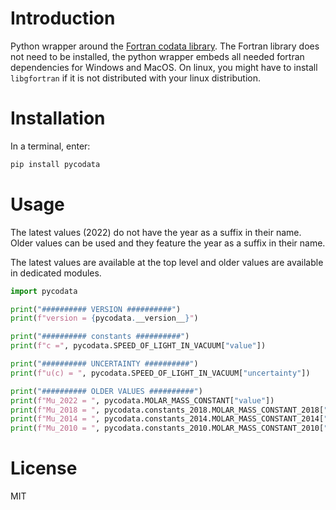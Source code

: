 # Introduction

Python wrapper around the
[Fortran codata library](https://milanskocic.github.io/codata-docs/index.html).
The Fortran library does not need to be installed, the python wrapper embeds all needed fortran dependencies
for Windows and MacOS.
On linux, you might have to install `libgfortran` if it is not distributed with your linux distribution. 

# Installation

In a terminal, enter:

```python
pip install pycodata
```

# Usage

The latest values (2022) do not have the year as a suffix in their name. Older values can be used and they feature the year as a suffix in their name.

The latest values are available at the top level and older values are available in dedicated modules.

```python
import pycodata

print("########## VERSION ##########")
print(f"version = {pycodata.__version__}")

print("########## constants ##########")
print(f"c =", pycodata.SPEED_OF_LIGHT_IN_VACUUM["value"])

print("########## UNCERTAINTY ##########")
print(f"u(c) = ", pycodata.SPEED_OF_LIGHT_IN_VACUUM["uncertainty"])

print("########## OLDER VALUES ##########")
print(f"Mu_2022 = ", pycodata.MOLAR_MASS_CONSTANT["value"])
print(f"Mu_2018 = ", pycodata.constants_2018.MOLAR_MASS_CONSTANT_2018["value"])
print(f"Mu_2014 = ", pycodata.constants_2014.MOLAR_MASS_CONSTANT_2014["value"])
print(f"Mu_2010 = ", pycodata.constants_2010.MOLAR_MASS_CONSTANT_2010["value"])
```

# License

MIT
